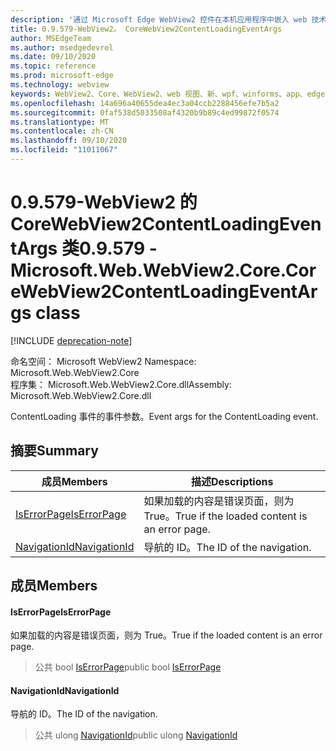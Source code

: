 ```yaml
---
description: '通过 Microsoft Edge WebView2 控件在本机应用程序中嵌入 web 技术 (HTML、CSS 和 JavaScript) '
title: 0.9.579-WebView2。 CoreWebView2ContentLoadingEventArgs
author: MSEdgeTeam
ms.author: msedgedevrel
ms.date: 09/10/2020
ms.topic: reference
ms.prod: microsoft-edge
ms.technology: webview
keywords: WebView2、Core、WebView2、web 视图、新、wpf、winforms、app、edge、CoreWebView2、CoreWebView2Controller、浏览器控件、边缘 html、、浏览器控件、边缘 html、WebView2
ms.openlocfilehash: 14a696a40655dea4ec3a04ccb2288456efe7b5a2
ms.sourcegitcommit: 0faf538d5033508af4320b9b89c4ed99872f0574
ms.translationtype: MT
ms.contentlocale: zh-CN
ms.lasthandoff: 09/10/2020
ms.locfileid: "11011067"
---
```

# <span data-ttu-id="adc56-104">0.9.579-WebView2 的 CoreWebView2ContentLoadingEventArgs 类</span><span class="sxs-lookup"><span data-stu-id="adc56-104">0.9.579 - Microsoft.Web.WebView2.Core.CoreWebView2ContentLoadingEventArgs class</span></span> 

[!INCLUDE [deprecation-note](../../includes/deprecation-note.md)]

<span data-ttu-id="adc56-105">命名空间： Microsoft WebView2 </span><span class="sxs-lookup"><span data-stu-id="adc56-105">Namespace: Microsoft.Web.WebView2.Core</span></span>\
<span data-ttu-id="adc56-106">程序集： Microsoft.Web.WebView2.Core.dll</span><span class="sxs-lookup"><span data-stu-id="adc56-106">Assembly: Microsoft.Web.WebView2.Core.dll</span></span>

<span data-ttu-id="adc56-107">ContentLoading 事件的事件参数。</span><span class="sxs-lookup"><span data-stu-id="adc56-107">Event args for the ContentLoading event.</span></span>

## <span data-ttu-id="adc56-108">摘要</span><span class="sxs-lookup"><span data-stu-id="adc56-108">Summary</span></span>

 <span data-ttu-id="adc56-109">成员</span><span class="sxs-lookup"><span data-stu-id="adc56-109">Members</span></span>                        | <span data-ttu-id="adc56-110">描述</span><span class="sxs-lookup"><span data-stu-id="adc56-110">Descriptions</span></span>
--------------------------------|---------------------------------------------
[<span data-ttu-id="adc56-111">IsErrorPage</span><span class="sxs-lookup"><span data-stu-id="adc56-111">IsErrorPage</span></span>](#iserrorpage) | <span data-ttu-id="adc56-112">如果加载的内容是错误页面，则为 True。</span><span class="sxs-lookup"><span data-stu-id="adc56-112">True if the loaded content is an error page.</span></span>
[<span data-ttu-id="adc56-113">NavigationId</span><span class="sxs-lookup"><span data-stu-id="adc56-113">NavigationId</span></span>](#navigationid) | <span data-ttu-id="adc56-114">导航的 ID。</span><span class="sxs-lookup"><span data-stu-id="adc56-114">The ID of the navigation.</span></span>

## <span data-ttu-id="adc56-115">成员</span><span class="sxs-lookup"><span data-stu-id="adc56-115">Members</span></span>

#### <span data-ttu-id="adc56-116">IsErrorPage</span><span class="sxs-lookup"><span data-stu-id="adc56-116">IsErrorPage</span></span> 

<span data-ttu-id="adc56-117">如果加载的内容是错误页面，则为 True。</span><span class="sxs-lookup"><span data-stu-id="adc56-117">True if the loaded content is an error page.</span></span>

> <span data-ttu-id="adc56-118">公共 bool [IsErrorPage](#iserrorpage)</span><span class="sxs-lookup"><span data-stu-id="adc56-118">public bool [IsErrorPage](#iserrorpage)</span></span>

#### <span data-ttu-id="adc56-119">NavigationId</span><span class="sxs-lookup"><span data-stu-id="adc56-119">NavigationId</span></span> 

<span data-ttu-id="adc56-120">导航的 ID。</span><span class="sxs-lookup"><span data-stu-id="adc56-120">The ID of the navigation.</span></span>

> <span data-ttu-id="adc56-121">公共 ulong [NavigationId](#navigationid)</span><span class="sxs-lookup"><span data-stu-id="adc56-121">public ulong [NavigationId](#navigationid)</span></span>

